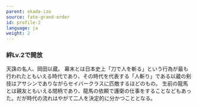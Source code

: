 ```yaml
---
parent: okada-izo
source: fate-grand-order
id: profile-2
language: ja
weight: 2
---
```


### 絆Lv.2で開放

天誅の名人、岡田以蔵。
幕末とは日本史上「刀で人を斬る」という行為が最も行われたともいえる時代であり、その時代を代表する「人斬り」である以蔵の剣技はアサシンでありながらセイバークラスに匹敵するほどのもの。
生前の龍馬とは親友ともいえる間柄であり、龍馬の依頼で護衛の仕事をすることなどもあった。だが時代の流れはやがて二人を決定的に分かつこととなる。
